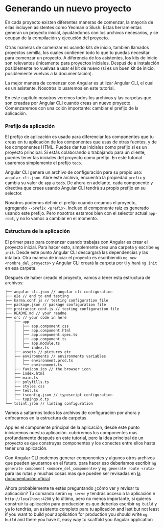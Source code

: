 # Generando un nuevo proyecto

En cada proyecto existen diferentes maneras de comenzar, la mayoría de ellas incluyen asistentes como Yeoman o Slush. Estas herramientas generan un proyecto inicial, ayudándonos con los archivos necesarios, y se ocupan de la compilación y ejecución del proyecto.

Otras maneras de comenzar es usando kits de inicio, también llamados proyectos semilla, los cuales contienen todo lo que tu puedas necesitar para comenzar un proyecto. A diferencia de los asistentes, los kits de inicio son relevantes únicamente para proyectos iniciales. Despuś de a instalación posiblemente no vuelvas a usar el kit de nuevo (si es un buen kit de inicio, posiblemente vuelvas a la documentación).

La mejor manera de comenzar con Angular es utilizar Angular CLI, el cual es un asistente. Nosotros lo usaremos en este tutorial.

En este capítulo nosotros veremos todos los archivos y las carpetas que son creadas por Angular CLI cuando creas un nuevo proyecto. Comenzaremos con una cción importante: cambiar el prefijo de la aplicación.

### Prefijo de aplicación

El prefijo de aplicación es usado para diferenciar los componentes que tu creas en tu aplicación de los componentes que usas de otras fuentes, y de los componentes HTML. Puedes dar tus iniciales como prefijo si es un proyecto principal. Si estás colaborando o trabajando para un cliente, puedes tener las iniciales del proyecto como prefijo. En este tutorial usaremos simplemente el prefijo `todo`.

Angular CLI genera un archivo de configuración para su propio uso: `angular-cli.json`. Abre este archivo, encuentra la propiedad `prefix` y cambia su valor de `app` a `todo`. De ahora en adelante, cada componente y directiva que crees usando Angular CLI tendrá su propio prefijo en su selector.

Nosotros podemos definir el prefijo cuando creamos el proyecto, agregando `--prefix <prefix>`. Incluso el componente raiz es generado usando este prefijo. Pero nosotros estamos bien con el selector actual `app-root`, y no lo vamos a cambiar en el momento.

### Estructura de la aplicación

El primer paso para comenzar cuando trabajas con Angular es crear el proyecto inicial. Para hacer esto, simplemente crea una carpeta y escribe `ng init`. Desde este punto Angular CLI descargará las dependencias y las intalará. Otra manera de iniciar el proyecto es escribiendo `ng new <nombre_del_proyecto>` y Angular CLI creará la carpeta por ti y hará `ng init` en esa carpeta.

Después de haber creado el proyecto, vamos a tener esta estructura de archivos:

```
├── angular-cli.json // angular cli configuration
├── e2e // end to end testing
├── karma.conf.js // testing configuration file
├── package.json // package configuration file
├── protractor.conf.js // testing configuration file
├── README.md // your readme
├── src // your code in here
│   ├── app
│   │   ├── app.component.css
│   │   ├── app.component.html
│   │   ├── app.component.spec.ts
│   │   ├── app.component.ts
│   │   ├── app.module.ts
│   │   └── index.ts
│   ├── assets // pictures etc
│   ├── environments // environments variables
│   │   ├── environment.prod.ts
│   │   └── environment.ts
│   ├── favicon.ico // the browser icon
│   ├── index.html
│   ├── main.ts
│   ├── polyfills.ts
│   ├── styles.css
│   ├── test.ts
│   ├── tsconfig.json // typescript configuration
│   └── typings.d.ts
└── tslint.json // linting configuration
```

Vamos a saltarnos todos los archivos de configuración por ahora y enfocarnos en la estructura de carpetas. 

App es el componente principal de la aplicación, desde este punto iniciaremos nuestra aplicación. cubriremos los componentes mas profundamente después en este tutorial, pero la idea principal de un proyecto es que construyas componentes y los conectes entre ellos hasta tener una aplicación.

Con Angular CLI podemos generar componentes y algunos otros archivos que pueden ayudarnos en el futuro. para hacer eso deberíamos escribir  `ng generate component <nombre_del_componente>` y `ng generate route <ruta>` para las rutas y muchas cosas mas que pueden ser revisadas en [la documentación oficial](https://github.com/angular/angular-cli#generating-components-directives-pipes-and-services)

Ahora probablemente te estés preguntando ¿cómo ver y revisar tu aplicación? Tu comando serán `ng serve` y tendrás acceso a la aplicación e `http://localhost:4200`  y lo último, pero no menos importante, si quieres construir tu aplicación para producción es que deberías escribir `ng build` y ya lo tendrás, un asistente completo para tu aplicación
and last but not least if you want to build your application for production you should write `ng build` and there you have it, easy way to scaffold you Angular application

